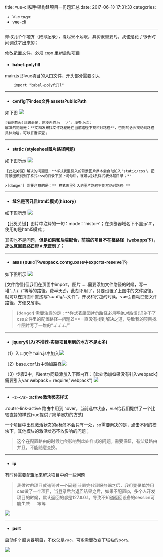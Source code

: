title: vue-cli脚手架构建项目一问题汇总
date: 2017-06-10 17:31:30
categories:
- Vue
tags:
- vue-cli
---

修改几个个地方（陆续记录），看起来不起眼，其实很重要的。我也是花了很长时间调试才出来的；

修改配置文件，必须 `cnpm` 重新启动项目
* #### babel-polyfill
main.js 即vue项目的入口文件，开头部分需要引入

        import "babel-polyfill"
<!-- more -->
* * * * *

* #### config下index文件 assetsPublicPath
如下图
![](/hexo.pure/images/posts/vue/01.png)

    [右侧箭头]想说的是，原本内容为  '/'。没有小点；
    解决的问题是：**文档发布找文件路径是在当前路径下找相对路径**，否则的话会找绝对路径
    具体为啥，可以百度详查；

* * * * *
* #### static (stylesheel图片路径问题)
如下图所示
![](/hexo.pure/images/posts/vue/02.png)

    【此处关键】解决的问题是：**样式表里引入的背景图片原本会自动加入'static/css'。把背景图识别到了样式css的目录下加上词句后，就可以找到样式表外层目录；**

    >[danger] 需要注意的是：** 样式表里引入的图片路径不能写绝对路径 **
* * * * *

* #### 域名是否开启html5模式(history)
如下图所示
![](/hexo.pure/images/posts/vue/03.png)

【此处关键】图片中注释的一句：mode：'history'；在浏览器域名下不显示'#'，使用的是html5模式；

其实也不是问题，**但是如果和后端配合，前端的项目不在根路径（webapps下），那么就需要路由带 `#` 来控制了**；

******
* #### alias (build下webpack.config.base中exports-resolve下)
如下图所示
![](/hexo.pure/images/posts/vue/04.png)

 [文件路径]但我们在页面中import，图片……需要添加文件路径的时候，写一堆“../../../”等等的路径，费半天劲，此刻不用了，只要设置了上图中的文件路径，就可以在页面中直接写"config/...文件"，开发和打包的时候，vue会自动匹配文件路径，方便又省事。

 >[danger] 需要注意的是：**样式表里图片的路径必须写绝对路径(识别不了css文件里的配置路径--问题2)**一直没有找到解决之道，导致我的项目找个图片写了一堆的“../../../../”

******
* #### jquery引入(不推荐-实际项目用到的地方不是太多)

（1）入口文件main.js中加入![](/hexo.pure/images/posts/vue/05.png)

（2）base.conf.js中添加路径![](/hexo.pure/images/posts/vue/06.png)

（3）步骤2中，和entry同级添加入下图内容：【此处添加如果没有引入webpack】需要引入var webpack = require("webpack")
![](/hexo.pure/images/posts/vue/07.png)

*****
* #### `<a></a>` :active激活状态样式

.router-link-active 路由中用到 hover，当前选中状态，vue给我们提供了一个比较直接的样式(vue提供了简单暴力的方式)

一个项目中出现激活状态的a标签不会只有一处，so需要解决的是，点击不同的模块下，其他模块的激活状态不收影响的问题；

>这个在配置路由的时候也会影响到此处样式的问题。需要保证，有父级路由并且，不能随意变换。

*****
* #### ip

有时候需要配置ip来解决项目中的一些问题

>我做过的项目就遇到过一个问题
设置完代理服务器之后，我们登录单独用cas做了一个项目，当登录后台返回结果之后，如果不配置ip，多个人开发项目的时候，默认返回的都是127.0.0.1。导致不知道返回设备的session可能失效……等等

![](/hexo.pure/images/posts/vue/08.png)

*****
* #### port

启动多个服务器项目，不仅仅是vue，可能需要改变下域名的port。

![](/hexo.pure/images/posts/vue/09.png)

